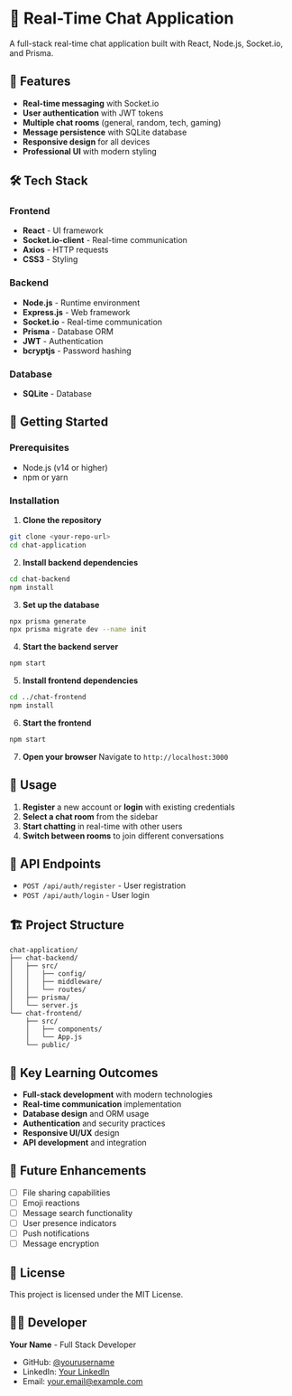 # 💬 Real-Time Chat Application

A full-stack real-time chat application built with React, Node.js, Socket.io, and Prisma.

## 🚀 Features

- **Real-time messaging** with Socket.io
- **User authentication** with JWT tokens
- **Multiple chat rooms** (general, random, tech, gaming)
- **Message persistence** with SQLite database
- **Responsive design** for all devices
- **Professional UI** with modern styling

## 🛠️ Tech Stack

### Frontend
- **React** - UI framework
- **Socket.io-client** - Real-time communication
- **Axios** - HTTP requests
- **CSS3** - Styling

### Backend
- **Node.js** - Runtime environment
- **Express.js** - Web framework
- **Socket.io** - Real-time communication
- **Prisma** - Database ORM
- **JWT** - Authentication
- **bcryptjs** - Password hashing

### Database
- **SQLite** - Database

## 🚀 Getting Started

### Prerequisites
- Node.js (v14 or higher)
- npm or yarn

### Installation

1. **Clone the repository**
```bash
git clone <your-repo-url>
cd chat-application
```

2. **Install backend dependencies**
```bash
cd chat-backend
npm install
```

3. **Set up the database**
```bash
npx prisma generate
npx prisma migrate dev --name init
```

4. **Start the backend server**
```bash
npm start
```

5. **Install frontend dependencies**
```bash
cd ../chat-frontend
npm install
```

6. **Start the frontend**
```bash
npm start
```

7. **Open your browser**
Navigate to `http://localhost:3000`

## 📱 Usage

1. **Register** a new account or **login** with existing credentials
2. **Select a chat room** from the sidebar
3. **Start chatting** in real-time with other users
4. **Switch between rooms** to join different conversations

## 🔧 API Endpoints

- `POST /api/auth/register` - User registration
- `POST /api/auth/login` - User login

## 🏗️ Project Structure

```
chat-application/
├── chat-backend/
│   ├── src/
│   │   ├── config/
│   │   ├── middleware/
│   │   └── routes/
│   ├── prisma/
│   └── server.js
└── chat-frontend/
    ├── src/
    │   ├── components/
    │   └── App.js
    └── public/
```

## 🎯 Key Learning Outcomes

- **Full-stack development** with modern technologies
- **Real-time communication** implementation
- **Database design** and ORM usage
- **Authentication** and security practices
- **Responsive UI/UX** design
- **API development** and integration

## 🔮 Future Enhancements

- [ ] File sharing capabilities
- [ ] Emoji reactions
- [ ] Message search functionality
- [ ] User presence indicators
- [ ] Push notifications
- [ ] Message encryption

## 📄 License

This project is licensed under the MIT License.

## 👨‍💻 Developer

**Your Name** - Full Stack Developer
- GitHub: [@yourusername](https://github.com/yourusername)
- LinkedIn: [Your LinkedIn](https://linkedin.com/in/yourprofile)
- Email: your.email@example.com
